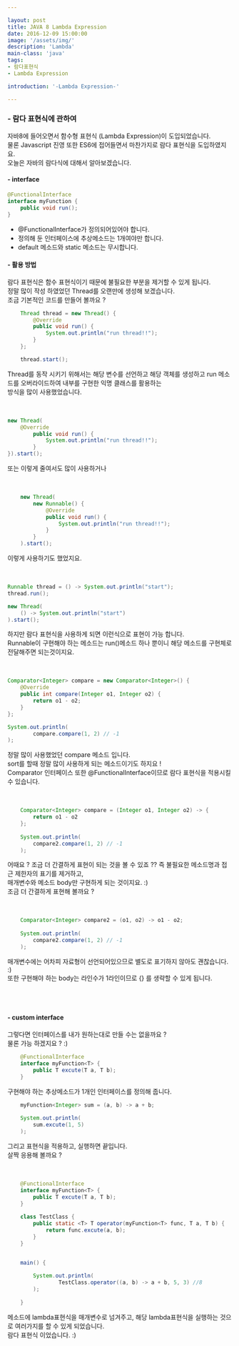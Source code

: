 ```yaml
---

layout: post
title: JAVA 8 Lambda Expression
date: 2016-12-09 15:00:00
image: '/assets/img/'
description: 'Lambda'
main-class: 'java'
tags: 
- 람다표현식
- Lambda Expression

introduction: '-Lambda Expression-'

---
```


### - 람다 표현식에 관하여 

자바8에 들어오면서 함수형 표현식 (Lambda Expression)이 도입되었습니다.  
물론 Javascript 진영 또한 ES6에 접어들면서 마찬가지로 람다 표현식을 도입하였지요.  
오늘은 자바의 람다식에 대해서 알아보겠습니다.

#### - interface

```java
@FunctionalInterface
interface myFunction {
    public void run(); 
}
```

- @FunctionalInterface가 정의되어있어야 합니다.  
- 정의해 둔 인터페이스에 추상메소드는 1개여야만 합니다.
- default 메소드와 static 메소드는 무시합니다.
 
 


#### - 활용 방법

람다 표현식은 함수 표현식이기 때문에 불필요한 부분을 제거할 수 있게 됩니다.  
정말 많이 작성 하였었던 Thread를 오랜만에 생성해 보겠습니다.  
조금 기본적인 코드를 만들어 볼까요 ?  

 
```java
    Thread thread = new Thread() {
        @Override
        public void run() {
            System.out.println("run thread!!");
        }
    };

    thread.start();
```

Thread를 동작 시키기 위해서는 해당 변수를 선언하고 해당 객체를 생성하고 run 메소드를 오버라이드하여 내부를 구현한 익명 클래스를 활용하는  
방식을 많이 사용했었습니다. 
<br>
<br>
<br>


```java
new Thread(
    @Override
        public void run() {
            System.out.println("run thread!!");
        }
}).start();
```

또는 이렇게 줄여서도 많이 사용하거나 
<br>
<br>
<br>


```java
    new Thread(
        new Runnable() {
            @Override
            public void run() {
                System.out.println("run thread!!");
            }
        }
    ).start();
```

이렇게 사용하기도 했었지요. 
<br>
<br>
<br>



```java
Runnable thread = () -> System.out.println("start");
thread.run();

new Thread(
    () -> System.out.println("start")
).start();
```
하지만 람다 표현식을 사용하게 되면 이런식으로 표현이 가능 합니다.  
Runnable이 구현해야 하는 메소드는 run()메소드 하나 뿐이니 해당 메소드를 구현체로 전달해주면 되는것이지요. 
<br>
<br>
<br>



```java
Comparator<Integer> compare = new Comparator<Integer>() {
    @Override
    public int compare(Integer o1, Integer o2) {
        return o1 - o2;
    }
};

System.out.println(
        compare.compare(1, 2) // -1 
);
```

정말 많이 사용했었던 compare 메소드 입니다.  
sort를 할때 정말 많이 사용하게 되는 메소드이기도 하지요 !  
Comparator 인터페이스 또한 @FunctionalInterface이므로 람다 표현식을 적용시킬 수 있습니다. 
<br>
<br>
<br>

```java
    Comparator<Integer> compare = (Integer o1, Integer o2) -> {
        return o1 - o2
    };
    
    System.out.println(
        compare2.compare(1, 2) // -1 
    );
```

어때요 ? 조금 더 간결하게 표현이 되는 것을 볼 수 있죠 ?? 즉 불필요한 메소드명과 접근 제한자의 표기를 제거하고,  
매개변수와 메소드 body만 구현하게 되는 것이지요. :)  
조금 더 간결하게 표현해 볼까요 ?
<br>
<br>
<br>


```java
    Comparator<Integer> compare2 = (o1, o2) -> o1 - o2;
    
    System.out.println(
        compare2.compare(1, 2) // -1 
    );
```

매개변수에는 어차피 자료형이 선언되어있으므로 별도로 표기하지 않아도 괜찮습니다. :)  
또한 구현해야 하는 body는 라인수가 1라인이므로 {} 를 생략할 수 있게 됩니다.  
<br>
<br>
<br>


#### - custom interface

그렇다면 인터페이스를 내가 원하는대로 만들 수는 없을까요 ?  
물론 가능 하겠지요 ? :)


```java
    @FunctionalInterface
    interface myFunction<T> {
        public T excute(T a, T b);
    }
```

구현해야 하는 추상메소드가 1개인 인터페이스를 정의해 줍니다.  

```java
    myFunction<Integer> sum = (a, b) -> a + b;
    
    System.out.println(
        sum.excute(1, 5)
    );
```

그리고 표현식을 적용하고, 실행하면 끝입니다.  
살짝 응용해 볼까요 ?
<br>
<br>
<br>

```java
    @FunctionalInterface
    interface myFunction<T> {
        public T excute(T a, T b);
    }
    
    class TestClass {
        public static <T> T operator(myFunction<T> func, T a, T b) {
            return func.excute(a, b);
        }
    }


    main() {
    
        System.out.println(
                TestClass.operator((a, b) -> a + b, 5, 3) //8 
        );
        
    }
```

메소드에 lambda표현식을 매개변수로 넘겨주고, 해당 lambda표현식을 실행하는 것으로 여러가지를 할 수 있게 되었습니다.  
람다 표현식 이었습니다. :) 